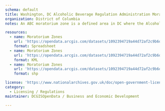 ```yaml
---
schema: default
title: Washington, DC Alcoholic Beverage Regulation Administration Moratorium Zones
organization: District of Columbia
notes: An ABC moratorium zone is a defined area in DC where the Alcoholic Beverage Control Board (Board) has (1) Limited the number of alcoholic beverage licenses issued; (2) Declared a moratorium on the issuance of alcoholic beverage licenses of any class; (3) Declared a moratorium on the issuance of amended licenses that constitute a substantial change; and/or (4) Declared a moratorium to limit the sale of products that may be sold by off-premises retailer’s licenses class A and B. Any group with standing may make a request to the Board to issue limitations or to declare a moratorium, pursuant to the District of Columbia Official Code Title 25 Section 351, as found in the ABC Laws and Regulations. Any moratorium issued by the Board will not apply to existing licenses.

resources:
  - name: Moratorium Zones
    url: 'https://opendata.arcgis.com/datasets/1092394719a44d72af2c9b6ddb269551_35.csv'
    format: Spreadsheet
  - name: Moratorium Zones
    url: 'https://opendata.arcgis.com/datasets/1092394719a44d72af2c9b6ddb269551_35.kml'
    format: KML
  - name: Moratorium Zones
    url: 'https://opendata.arcgis.com/datasets/1092394719a44d72af2c9b6ddb269551_35.zip'
    format: shp

license: 'https://www.nationalarchives.gov.uk/doc/open-government-licence/version/3/'
category:
  - Licensing / Regulations
maintainer: DCGISOpenData / Business and Economic Development

---
```

